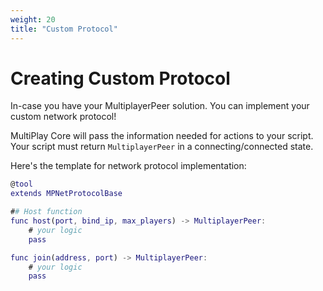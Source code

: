 ```yaml
---
weight: 20
title: "Custom Protocol"
---
```


# Creating Custom Protocol

In-case you have your MultiplayerPeer solution. You can implement your custom network protocol!

MultiPlay Core will pass the information needed for actions to your script. Your script must return `MultiplayerPeer` in a connecting/connected state.

Here's the template for network protocol implementation:

```gd
@tool
extends MPNetProtocolBase

## Host function
func host(port, bind_ip, max_players) -> MultiplayerPeer:
    # your logic
	pass

func join(address, port) -> MultiplayerPeer:
	# your logic
	pass
```
